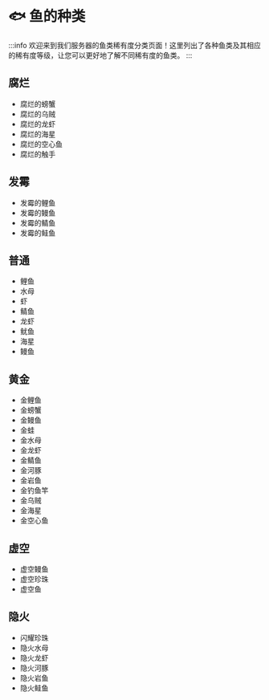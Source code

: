 # 🐟 鱼的种类

:::info
欢迎来到我们服务器的鱼类稀有度分类页面！这里列出了各种鱼类及其相应的稀有度等级，让您可以更好地了解不同稀有度的鱼类。
:::

## 腐烂

* 腐烂的螃蟹
* 腐烂的乌贼
* 腐烂的龙虾
* 腐烂的海星
* 腐烂的空心鱼
* 腐烂的触手

## 发霉

* 发霉的鲤鱼
* 发霉的鳗鱼
* 发霉的鲭鱼
* 发霉的鲑鱼

## 普通

* 鲤鱼
* 水母
* 虾
* 鲭鱼
* 龙虾
* 鱿鱼
* 海星
* 鳗鱼

## 黄金

* 金鲤鱼
* 金螃蟹
* 金鳗鱼
* 金蛙
* 金水母
* 金龙虾
* 金鲭鱼
* 金河豚
* 金岩鱼
* 金钓鱼竿
* 金乌贼
* 金海星
* 金空心鱼

## **虚空**

* 虚空鳗鱼
* 虚空珍珠
* 虚空鱼

## **隐火**

* 闪耀珍珠
* 隐火水母
* 隐火龙虾
* 隐火河豚
* 隐火岩鱼
* 隐火鲑鱼
